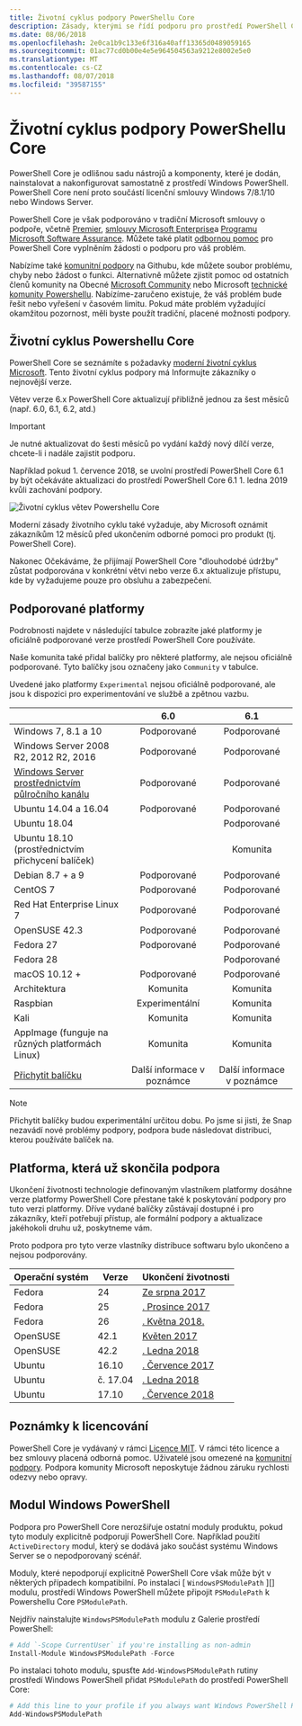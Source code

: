 ```yaml
---
title: Životní cyklus podpory PowerShellu Core
description: Zásady, kterými se řídí podporu pro prostředí PowerShell Core
ms.date: 08/06/2018
ms.openlocfilehash: 2e0ca1b9c133e6f316a40aff13365d0489059165
ms.sourcegitcommit: 01ac77cd0b00e4e5e964504563a9212e8002e5e0
ms.translationtype: MT
ms.contentlocale: cs-CZ
ms.lasthandoff: 08/07/2018
ms.locfileid: "39587155"
---
```

# <a name="powershell-core-support-lifecycle"></a>Životní cyklus podpory PowerShellu Core

PowerShell Core je odlišnou sadu nástrojů a komponenty, které je dodán, nainstalovat a nakonfigurovat samostatně z prostředí Windows PowerShell.
PowerShell Core není proto součástí licenční smlouvy Windows 7/8.1/10 nebo Windows Server.

PowerShell Core je však podporováno v tradiční Microsoft smlouvy o podpoře, včetně [Premier][], [smlouvy Microsoft Enterprise][enterprise-agreement]a [Programu Microsoft Software Assurance][assurance].
Můžete také platit [odbornou pomoc][] pro PowerShell Core vyplněním žádosti o podporu pro váš problém.

Nabízíme také [komunitní podpory][] na Githubu, kde můžete soubor problému, chyby nebo žádost o funkci.
Alternativně můžete zjistit pomoc od ostatních členů komunity na Obecné [Microsoft Community][] nebo Microsoft [technické komunity Powershellu][].
Nabízíme-zaručeno existuje, že váš problém bude řešit nebo vyřešení v časovém limitu.
Pokud máte problém vyžadující okamžitou pozornost, měli byste použít tradiční, placené možnosti podpory.

## <a name="lifecycle-of-powershell-core"></a>Životní cyklus Powershellu Core

PowerShell Core se seznámíte s požadavky [moderní životní cyklus Microsoft][modern].
Tento životní cyklus podpory má Informujte zákazníky o nejnovější verze.

Větev verze 6.x PowerShell Core aktualizují přibližně jednou za šest měsíců (např. 6.0, 6.1, 6.2, atd.)

> [!IMPORTANT]
> Je nutné aktualizovat do šesti měsíců po vydání každý nový dílčí verze, chcete-li i nadále zajistit podporu.

Například pokud 1. července 2018, se uvolní prostředí PowerShell Core 6.1 by být očekáváte aktualizaci do prostředí PowerShell Core 6.1 1. ledna 2019 kvůli zachování podpory.

![Životní cyklus větev Powershellu Core][lifecycle-chart]

Moderní zásady životního cyklu také vyžaduje, aby Microsoft oznámit zákazníkům 12 měsíců před ukončením odborné pomoci pro produkt (tj. PowerShell Core).

Nakonec Očekáváme, že přijímají PowerShell Core "dlouhodobé údržby" zůstat podporována v konkrétní větvi nebo verze 6.x aktualizuje přístupu, kde by vyžadujeme pouze pro obsluhu a zabezpečení.

## <a name="supported-platforms"></a>Podporované platformy

Podrobnosti najdete v následující tabulce zobrazíte jaké platformy je oficiálně podporované verze prostředí PowerShell Core používáte.

Naše komunita také přidal balíčky pro některé platformy, ale nejsou oficiálně podporované.
Tyto balíčky jsou označeny jako `Community` v tabulce.

Uvedené jako platformy `Experimental` nejsou oficiálně podporované, ale jsou k dispozici pro experimentování ve službě a zpětnou vazbu.

|                                                   | 6.0         | 6.1         |
|---------------------------------------------------|:-----------:|:-----------:|
| Windows 7, 8.1 a 10                            | Podporované   | Podporované   |
| Windows Server 2008 R2, 2012 R2, 2016             | Podporované   | Podporované   |
| [Windows Server prostřednictvím půlročního kanálu][semi-annual] | Podporované   | Podporované   |
| Ubuntu 14.04 a 16.04                           | Podporované   | Podporované   |
| Ubuntu 18.04                                      |             | Podporované   |
| Ubuntu 18.10 (prostřednictvím přichycení balíček)                   |             | Komunita   |
| Debian 8.7 + a 9                                | Podporované   | Podporované   |
| CentOS 7                                          | Podporované   | Podporované   |
| Red Hat Enterprise Linux 7                        | Podporované   | Podporované   |
| OpenSUSE 42.3                                     | Podporované   | Podporované   |
| Fedora 27                                         | Podporované   | Podporované   |
| Fedora 28                                         |             | Podporované   |
| macOS 10.12 +                                      | Podporované   | Podporované   |
| Architektura                                              | Komunita   | Komunita   |
| Raspbian                                          | Experimentální| Komunita   |
| Kali                                              | Komunita   | Komunita   |
| AppImage (funguje na různých platformách Linux)     | Komunita   | Komunita   |
| [Přichytit balíčku](https://snapcraft.io/powershell)   | Další informace v poznámce    | Další informace v poznámce    |

> [!NOTE]
> Přichytit balíčky budou experimentální určitou dobu.  Po jsme si jisti, že Snap nezavádí nové problémy podpory, podpora bude následovat distribuci, kterou používáte balíček na.

## <a name="platform-which-are-out-of-support"></a>Platforma, která už skončila podpora

Ukončení životnosti technologie definovaným vlastníkem platformy dosáhne verze platformy PowerShell Core přestane také k poskytování podpory pro tuto verzi platformy. Dříve vydané balíčky zůstávají dostupné i pro zákazníky, kteří potřebují přístup, ale formální podpory a aktualizace jakéhokoli druhu už, poskytneme vám.

Proto podpora pro tyto verze vlastníky distribuce softwaru bylo ukončeno a nejsou podporovány.

| Operační systém       | Verze | Ukončení životnosti                                                                                 |
|----------|---------|---------------------------------------------------------------------------------------------|
| Fedora   | 24      | [Ze srpna 2017](https://fedoramagazine.org/fedora-24-eol/)                                    |
| Fedora   | 25      | [. Prosince 2017](https://fedoramagazine.org/fedora-25-end-life/)                             |
| Fedora   | 26      | [. Května 2018.](https://fedoramagazine.org/fedora-26-end-life/)                                  |
| OpenSUSE | 42.1    | [Květen 2017](https://lists.opensuse.org/opensuse-security-announce/2017-05/msg00053.html)     |
| OpenSUSE | 42.2    | [. Ledna 2018](https://lists.opensuse.org/opensuse-security-announce/2017-11/msg00066.html) |
| Ubuntu   | 16.10   | [. Července 2017](https://lists.ubuntu.com/archives/ubuntu-announce/2017-July/000223.html)        |
| Ubuntu   | č. 17.04   | [. Ledna 2018](https://lists.ubuntu.com/archives/ubuntu-announce/2018-January.txt)          |
| Ubuntu   | 17.10   | [. Července 2018](https://lists.ubuntu.com/archives/ubuntu-announce/2018-July/000232.html)        |

## <a name="notes-on-licensing"></a>Poznámky k licencování

PowerShell Core je vydávaný v rámci [Licence MIT][].
V rámci této licence a bez smlouvy placená odborná pomoc. Uživatelé jsou omezené na [komunitní podpory][].
Podpora komunity Microsoft neposkytuje žádnou záruku rychlosti odezvy nebo opravy.

## <a name="windows-powershell-module"></a>Modul Windows PowerShell

Podpora pro PowerShell Core nerozšiřuje ostatní moduly produktu, pokud tyto moduly explicitně podporují PowerShell Core.
Například použití `ActiveDirectory` modul, který se dodává jako součást systému Windows Server se o nepodporovaný scénář.

Moduly, které nepodporují explicitně PowerShell Core však může být v některých případech kompatibilní.
Po instalaci [ `WindowsPSModulePath` ][] modulu, prostředí Windows PowerShell můžete připojit `PSModulePath` k Powershellu Core `PSModulePath`.

Nejdřív nainstalujte `WindowsPSModulePath` modulu z Galerie prostředí PowerShell:

```powershell
# Add `-Scope CurrentUser` if you're installing as non-admin
Install-Module WindowsPSModulePath -Force
```

Po instalaci tohoto modulu, spusťte `Add-WindowsPSModulePath` rutiny prostředí Windows PowerShell přidat `PSModulePath` do prostředí PowerShell Core:

```powershell
# Add this line to your profile if you always want Windows PowerShell PSModulePath
Add-WindowsPSModulePath
```

[Premier]: https://www.microsoft.com/en-us/microsoftservices/support.aspx
[enterprise-agreement]: https://www.microsoft.com/en-us/licensing/licensing-programs/enterprise.aspx
[assurance]: https://www.microsoft.com/en-us/licensing/licensing-programs/software-assurance-default.aspx
[komunitní podpory]: https://github.com/powershell/powershell/issues
[Microsoft Community]: https://answers.microsoft.com/
[technické komunity Powershellu]: https://techcommunity.microsoft.com/t5/PowerShell/ct-p/WindowsPowerShell
[odbornou pomoc]: https://support.microsoft.com/assistedsupportproducts
[modern]: https://support.microsoft.com/help/30881/modern-lifecycle-policy
[lifecycle-chart]: ./images/modern-lifecycle.png
[semi-annual]: https://docs.microsoft.com/windows-server/get-started/semi-annual-channel-overview
[Licence MIT]: https://github.com/PowerShell/PowerShell/blob/master/LICENSE.txt
["WindowsPSModulePath.]: https://www.powershellgallery.com/packages/WindowsPSModulePath/
